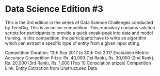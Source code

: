 # Data Science Edition #3

This is the 3rd edition in the series of Data Science Challenges conducted by TechGig. This is an online competition.
This repository contains solution scripts for participants to provide a quick sneak-peak into data and model training. 
In this competition, the participants have to write an algorithm which can extract a specific type of entity from a given input string.

Competition Duration: 13th Sep 2017 to 30th Oct 2017 
Evaluation Metric: Accuracy 
Competition Prize: Rs. 40,000 (1st Rank), Rs. 30,000 (2nd Rank), Rs. 20,000 (3rd Rank), Rs. 1,000 (Top 10 Consolation prizes)
Competition Link: Entity Extraction from Unstructured Data
